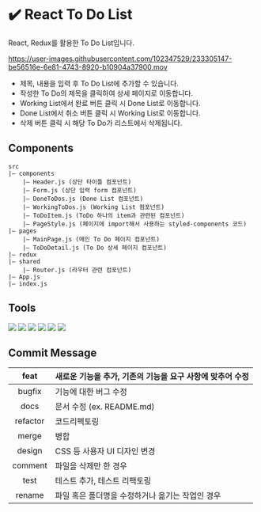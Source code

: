 # ✔️ React To Do List

React, Redux를 활용한 To Do List입니다.

https://user-images.githubusercontent.com/102347529/233305147-be56516e-6e81-4743-8920-b10904a37900.mov
- 제목, 내용을 입력 후 To Do List에 추가할 수 있습니다.
- 작성한 To Do의 제목을 클릭하여 상세 페이지로 이동합니다.
- Working List에서 완료 버튼 클릭 시 Done List로 이동합니다.
- Done List에서 취소 버튼 클릭 시 Working List로 이동합니다.
- 삭제 버튼 클릭 시 해당 To Do가 리스트에서 삭제됩니다.
## Components
```
src
|— components
    |— Header.js (상단 타이틀 컴포넌트)
    |— Form.js (상단 입력 form 컴포넌트)
    |— DoneToDos.js (Done List 컴포넌트)
    |— WorkingToDos.js (Working List 컴포넌트)
    |— ToDoItem.js (ToDo 하나의 item과 관련된 컴포넌트)
    |— PageStyle.js (페이지에 import해서 사용하는 styled-components 코드)
|— pages
    |— MainPage.js (메인 To Do 페이지 컴포넌트)
    |— ToDoDetail.js (To Do 상세 페이지 컴포넌트)
|— redux
|— shared
    |— Router.js (라우터 관련 컴포넌트)
|— App.js
|— index.js
```
    
## Tools
<img src="https://img.shields.io/badge/React-61DAFB?style=for-the-badge&logo=React&logoColor=white"> <img src="https://img.shields.io/badge/redux-5A29E4?style=for-the-badge&logo=redux&logoColor=white"> <img src="https://img.shields.io/badge/html5-E34F26?style=for-the-badge&logo=html5&logoColor=white"> <img src="https://img.shields.io/badge/CSS3-1572B6?style=for-the-badge&logo=CSS3&logoColor=white">
<img src="https://img.shields.io/badge/JavaScript-F7DF1E?style=for-the-badge&logo=JavaScript&logoColor=white">
<img src="https://img.shields.io/badge/styled components-DB7093?style=for-the-badge&logo=styled-components&logoColor=white">

    
## Commit Message
| feat | 새로운 기능을 추가, 기존의 기능을 요구 사항에 맞추어 수정 |
| :---: | :--- |
| bugfix | 기능에 대한 버그 수정 |
| docs | 문서 수정 (ex. README.md) |
| refactor | 코드리펙토링 |
| merge | 병합 |
| design | CSS 등 사용자 UI 디자인 변경 |
| comment | 파일을 삭제만 한 경우 |
| test | 테스트 추가, 테스트 리팩토링 |
| rename |  파일 혹은 폴더명을 수정하거나 옮기는 작업인 경우 |
